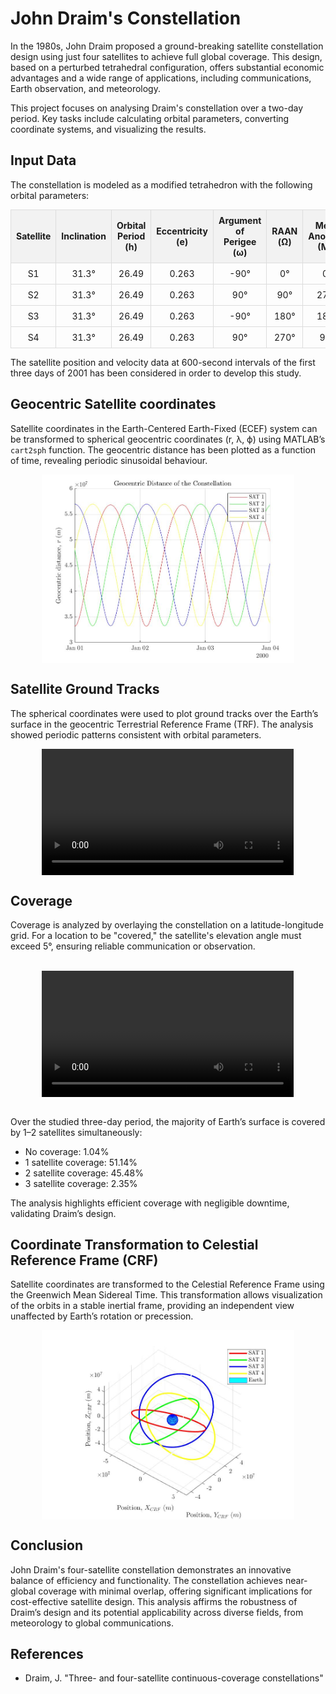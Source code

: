<style>
  table {
    width: auto !important;
    margin-left: auto;
    margin-right: auto;
    border-collapse: collapse; /* Optional: for better table layout */
  }

  table th, table td {
    text-align: center;
    padding: 8px; /* Optional: adds padding to cells */
    border: 1px solid #ddd; /* Optional: adds border to cells */
  }

  /* Optional: specific style for header row */
  table th {
    background-color: #f2f2f2; /* Light grey */
    font-weight: bold;
    text-align: center;
  }

  /* Optional: style for the highlighted row */
  tr:hover {
    background-color: #f9f9f9; /* Light hover effect */
  }
</style>

# John Draim's Constellation

In the 1980s, John Draim proposed a ground-breaking satellite constellation design using just four satellites to achieve full global coverage. This design, based on a perturbed tetrahedral configuration, offers substantial economic advantages and a wide range of applications, including communications, Earth observation, and meteorology.

This project focuses on analysing Draim's constellation over a two-day period. Key tasks include calculating orbital parameters, converting coordinate systems, and visualizing the results.


## Input Data

The constellation is modeled as a modified tetrahedron with the following orbital parameters:

<table class="table" style="width: auto !important; margin-left: auto; margin-right: auto;">
  <thead>
    <tr>
      <th>Satellite</th>
      <th>Inclination</th>
      <th>Orbital Period (h)</th>
      <th>Eccentricity (e)</th>
      <th>Argument of Perigee (ω)</th>
      <th>RAAN (Ω)</th>
      <th>Mean Anomaly (M₀)</th>
    </tr>
  </thead>
  <tbody>
    <tr>
      <td>S1</td>
      <td>31.3°</td>
      <td>26.49</td>
      <td>0.263</td>
      <td>-90°</td>
      <td>0°</td>
      <td>0°</td>
    </tr>
    <tr>
      <td>S2</td>
      <td>31.3°</td>
      <td>26.49</td>
      <td>0.263</td>
      <td>90°</td>
      <td>90°</td>
      <td>270°</td>
    </tr>
    <tr>
      <td>S3</td>
      <td>31.3°</td>
      <td>26.49</td>
      <td>0.263</td>
      <td>-90°</td>
      <td>180°</td>
      <td>180°</td>
    </tr>
    <tr>
      <td>S4</td>
      <td>31.3°</td>
      <td>26.49</td>
      <td>0.263</td>
      <td>90°</td>
      <td>270°</td>
      <td>90°</td>
    </tr>
  </tbody>
</table>


The satellite position and velocity data at 600-second intervals of the first three days of 2001 has been considered in order to develop this study.

## Geocentric Satellite coordinates
Satellite coordinates in the Earth-Centered Earth-Fixed (ECEF) system can be transformed to spherical geocentric coordinates (r, λ, ϕ) using MATLAB’s `cart2sph` function. The geocentric distance has been plotted as a function of time, revealing periodic sinusoidal behaviour.

<div style="display: flex; justify-content: center;">
    <img src="../images/john_draim_constellation/geocentricDistance.jpg" alt="Geocentric coordinates" style="width: 80%; height: auto;">    
</div>

## Satellite Ground Tracks
The spherical coordinates were used to plot ground tracks over the Earth’s surface in the geocentric Terrestrial Reference Frame (TRF). The analysis showed periodic patterns consistent with orbital parameters.

<div style="display: flex; justify-content: center; align-items: center;">
    <video controls width="80%" height="auto">
      <source src="../images/john_draim_constellation/ground_track_video.mp4" type="video/mp4">
      Your browser does not support the video tag.
    </video>
</div>

## Coverage  
Coverage is analyzed by overlaying the constellation on a latitude-longitude grid. For a location to be "covered," the satellite's elevation angle must exceed 5°, ensuring reliable communication or observation.

<br>
<div style="display: flex; justify-content: center; align-items: center;">
    <video controls width="80%" height="auto">
      <source src="../images/john_draim_constellation/coverage_video.mp4" type="video/mp4">
      Your browser does not support the video tag.
    </video>
</div>
<br>

Over the studied three-day period, the majority of Earth’s surface is covered by 1–2 satellites simultaneously:

- No coverage: 1.04%
- 1 satellite coverage: 51.14%
- 2 satellite coverage: 45.48%
- 3 satellite coverage: 2.35%

The analysis highlights efficient coverage with negligible downtime, validating Draim’s design.


## Coordinate Transformation to Celestial Reference Frame (CRF)  
Satellite coordinates are transformed to the Celestial Reference Frame using the Greenwich Mean Sidereal Time. This transformation allows visualization of the orbits in a stable inertial frame, providing an independent view unaffected by Earth’s rotation or precession.

<div style="display: flex; justify-content: center;">
    <img src="../images/john_draim_constellation/orbits.jpg" alt="Geocentric coordinates" style="width: 80%; height: auto;">    
</div>


## Conclusion
John Draim's four-satellite constellation demonstrates an innovative balance of efficiency and functionality. The constellation achieves near-global coverage with minimal overlap, offering significant implications for cost-effective satellite design. This analysis affirms the robustness of Draim’s design and its potential applicability across diverse fields, from meteorology to global communications.


## References

- Draim, J. "Three- and four-satellite continuous-coverage constellations"